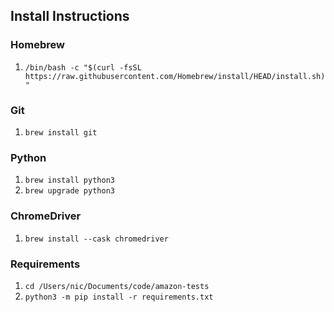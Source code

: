 ## Install Instructions

### Homebrew
1. `/bin/bash -c "$(curl -fsSL https://raw.githubusercontent.com/Homebrew/install/HEAD/install.sh)"`

### Git
1. `brew install git`

### Python
1. `brew install python3`
2. `brew upgrade python3`

### ChromeDriver
1. `brew install --cask chromedriver`

### Requirements
1. `cd /Users/nic/Documents/code/amazon-tests`
2. `python3 -m pip install -r requirements.txt`
